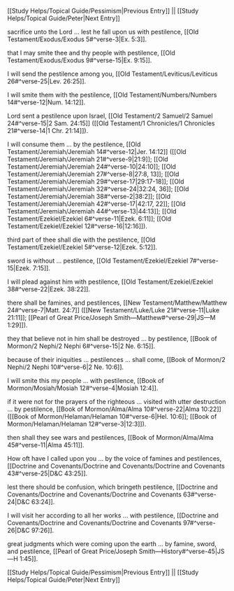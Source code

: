 [[Study Helps/Topical Guide/Pessimism|Previous Entry]]  ||  [[Study Helps/Topical Guide/Peter|Next Entry]]

 sacrifice unto the Lord ... lest he fall upon us with pestilence, [[Old Testament/Exodus/Exodus 5#^verse-3|Ex. 5:3]].

 that I may smite thee and thy people with pestilence, [[Old Testament/Exodus/Exodus 9#^verse-15|Ex. 9:15]].

 I will send the pestilence among you, [[Old Testament/Leviticus/Leviticus 26#^verse-25|Lev. 26:25]].

 I will smite them with the pestilence, [[Old Testament/Numbers/Numbers 14#^verse-12|Num. 14:12]].

 Lord sent a pestilence upon Israel, [[Old Testament/2 Samuel/2 Samuel 24#^verse-15|2 Sam. 24:15]] ([[Old Testament/1 Chronicles/1 Chronicles 21#^verse-14|1 Chr. 21:14]]).

 I will consume them ... by the pestilence, [[Old Testament/Jeremiah/Jeremiah 14#^verse-12|Jer. 14:12]] ([[Old Testament/Jeremiah/Jeremiah 21#^verse-9|21:9]]; [[Old Testament/Jeremiah/Jeremiah 24#^verse-10|24:10]]; [[Old Testament/Jeremiah/Jeremiah 27#^verse-8|27:8, 13]]; [[Old Testament/Jeremiah/Jeremiah 29#^verse-17|29:17-18]]; [[Old Testament/Jeremiah/Jeremiah 32#^verse-24|32:24, 36]]; [[Old Testament/Jeremiah/Jeremiah 38#^verse-2|38:2]]; [[Old Testament/Jeremiah/Jeremiah 42#^verse-17|42:17, 22]]; [[Old Testament/Jeremiah/Jeremiah 44#^verse-13|44:13]]; [[Old Testament/Ezekiel/Ezekiel 6#^verse-11|Ezek. 6:11]]; [[Old Testament/Ezekiel/Ezekiel 12#^verse-16|12:16]]).

 third part of thee shall die with the pestilence, [[Old Testament/Ezekiel/Ezekiel 5#^verse-12|Ezek. 5:12]].

 sword is without ... pestilence, [[Old Testament/Ezekiel/Ezekiel 7#^verse-15|Ezek. 7:15]].

 I will plead against him with pestilence, [[Old Testament/Ezekiel/Ezekiel 38#^verse-22|Ezek. 38:22]].

 there shall be famines, and pestilences, [[New Testament/Matthew/Matthew 24#^verse-7|Matt. 24:7]] ([[New Testament/Luke/Luke 21#^verse-11|Luke 21:11]]; [[Pearl of Great Price/Joseph Smith—Matthew#^verse-29|JS—M 1:29]]).

 they that believe not in him shall be destroyed ... by pestilence, [[Book of Mormon/2 Nephi/2 Nephi 6#^verse-15|2 Ne. 6:15]].

 because of their iniquities ... pestilences ... shall come, [[Book of Mormon/2 Nephi/2 Nephi 10#^verse-6|2 Ne. 10:6]].

 I will smite this my people ... with pestilence, [[Book of Mormon/Mosiah/Mosiah 12#^verse-4|Mosiah 12:4]].

 if it were not for the prayers of the righteous ... visited with utter destruction ... by pestilence, [[Book of Mormon/Alma/Alma 10#^verse-22|Alma 10:22]] ([[Book of Mormon/Helaman/Helaman 10#^verse-6|Hel. 10:6]]; [[Book of Mormon/Helaman/Helaman 12#^verse-3|12:3]]).

 then shall they see wars and pestilences, [[Book of Mormon/Alma/Alma 45#^verse-11|Alma 45:11]].

 How oft have I called upon you ... by the voice of famines and pestilences, [[Doctrine and Covenants/Doctrine and Covenants/Doctrine and Covenants 43#^verse-25|D&C 43:25]].

 lest there should be confusion, which bringeth pestilence, [[Doctrine and Covenants/Doctrine and Covenants/Doctrine and Covenants 63#^verse-24|D&C 63:24]].

 I will visit her according to all her works ... with pestilence, [[Doctrine and Covenants/Doctrine and Covenants/Doctrine and Covenants 97#^verse-26|D&C 97:26]].

 great judgments which were coming upon the earth ... by famine, sword, and pestilence, [[Pearl of Great Price/Joseph Smith—History#^verse-45|JS—H 1:45]].

[[Study Helps/Topical Guide/Pessimism|Previous Entry]]  ||  [[Study Helps/Topical Guide/Peter|Next Entry]]